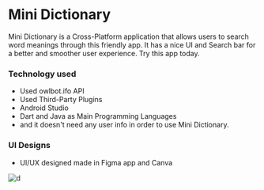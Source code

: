 # Mini Dictionary
Mini Dictionary is a Cross-Platform application that allows users to search word meanings through this friendly app. It has a nice UI and Search bar for a better and smoother user experience. Try this app today.

### Technology used
- Used owlbot.ifo API
- Used Third-Party Plugins
- Android Studio
- Dart and Java as Main Programming Languages
- and it doesn't need any user info in order to use Mini Dictionary.

### UI Designs
- UI/UX designed made in Figma app and Canva

![d](https://user-images.githubusercontent.com/68969199/162123983-b0397081-a964-45ac-bf0c-f91e76f56d6a.png)
